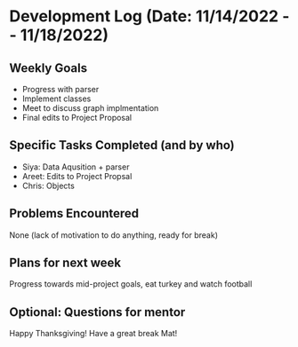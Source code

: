 # Development Log (Date: 11/14/2022 -- 11/18/2022)

## Weekly Goals
- Progress with parser
- Implement classes
- Meet to discuss graph implmentation
- Final edits to Project Proposal

## Specific Tasks Completed (and by who)
- Siya: Data Aqusition + parser
- Areet: Edits to Project Propsal
- Chris: Objects

## Problems Encountered 
None (lack of motivation to do anything, ready for break)

## Plans for next week
Progress towards mid-project goals, eat turkey and watch football

## Optional: Questions for mentor
Happy Thanksgiving! Have a great break Mat!